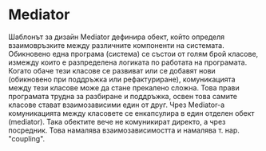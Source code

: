 ﻿# Mediator

Шаблонът за дизайн Mediator дефинира обект, който определя взаимовръзките между различните компоненти на системата.
Обикновено една програма (система) се състои от голям брой класове, измежду които е разпределена логиката
по работата на програмата. Когато обаче тези класове се развиват или се добавят нови (обикновено при поддръжка
или рефактуриране), комуникацията между тези класове може да стане прекалено сложна. Това прави програмата
трудна за разбиране и поддръжка, освен това самите класове стават взаимозависими един от друг.
Чрез Mediator-а комуникацията между класовете се енкапсулира в един отделен обект (mediator). Така обектите
вече не комуникират директо, а чрез посредник. Това намалява взаимозависимостта и намалява т. нар. "coupling".